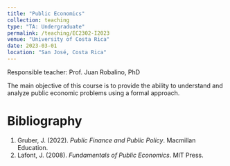 ```yaml
---
title: "Public Economics"
collection: teaching
type: "TA: Undergraduate"
permalink: /teaching/EC2302-I2023
venue: "University of Costa Rica"
date: 2023-03-01
location: "San José, Costa Rica"
---
```


Responsible teacher: Prof. Juan Robalino, PhD

The main objective of this course is to provide the ability to understand and analyze public
economic problems using a formal approach.

Bibliography
======
1. Gruber, J. (2022). *Public Finance and Public Policy*. Macmillan Education.
2. Lafont, J. (2008). *Fundamentals of Public Economics*. MIT Press.